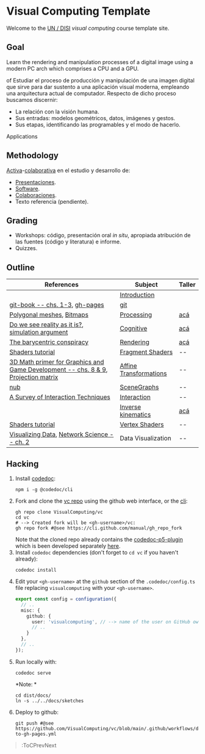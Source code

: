 # Visual Computing Template

Welcome to the [UN / DISI](http://www.ingenieria.unal.edu.co/dependencias/departamentos/departamento-de-ingenieria-de-sistemas-e-industrial) _visual computing_ course template site.

## Goal

Learn the rendering and manipulation processes of a digital image using a modern PC arch which comprises a CPU and a GPU.

 of  Estudiar el proceso de producción y manipulación de una imagen digital que sirve para dar sustento a una aplicación visual moderna, empleando una arquitectura actual de computador. Respecto de dicho proceso buscamos discernir:

* La relación con la visión humana.
* Sus entradas: modelos geométricos, datos, imágenes y gestos.
* Sus etapas, identificando las programables y el modo de hacerlo.

Applications

## Methodology

[Activa](https://en.wikipedia.org/wiki/Active_learning)-[colaborativa](https://github.com/VisualComputing/Introduction) en el estudio y desarrollo de:

* [Presentaciones](https://github.com/orgs/VisualComputing/teams/presentations/repositories).
* [Software](https://github.com/remixlab/proscene).
* [Colaboraciones](collaborations.md).
* Texto referencia (pendiente).

## Grading

* Workshops: código, presentación oral _in situ_, apropiada atribución de las fuentes (código y literatura)  e informe.
* Quizzes.

<!---  
Observaciones:

* Los quizzes se evaluan cuantitativamente.
* Los talleres, cualitativamente como _completados_.
* Un taller se completa mediante sustentación oral _in situ_.
--->

## Outline

| References | Subject                                                                         | Taller                                                       |
|----------|----------------------------------------------------------------------------------------|--------------------------------------------------------------|
|       | [Introduction](https://github.com/VisualComputing/Introduction)                           |                                                              |
| [git-book -- chs. 1-3](https://git-scm.com/book/en/v2), [gh-pages](https://pages.github.com/) | [git](https://github.com/VisualComputing/git) |                                                              |
| [Polygonal meshes](https://en.wikipedia.org/wiki/Polygon_mesh), [Bitmaps](https://en.wikipedia.org/wiki/Bitmap) | [Processing](https://processing.org/)                                                     | [acá](https://github.com/VisualComputing/soft-imaging_ws)    |
| [Do we see reality as it is?](http://y2u.be/oYp5XuGYqqY), [simulation argument](https://www.simulation-argument.com/simulation.html) | [Cognitive](https://github.com/VisualComputing/Cognitive)                                 | [acá](https://github.com/VisualComputing/Illusions_ws)       |
| [The barycentric conspiracy](https://fgiesen.wordpress.com/2013/02/06/the-barycentric-conspirac/) | [Rendering](https://github.com/VisualComputing/Rendering)                                 | [acá](https://github.com/VisualComputing/Raster_ws)          |
| [Shaders tutorial](https://processing.org/tutorials/pshader/) | [Fragment Shaders](https://github.com/VisualComputing/FragmentShaders)                 | --
| [3D Math primer for Graphics and Game Development -- chs. 8 & 9](https://tfetimes.com/wp-content/uploads/2015/04/F.Dunn-I.Parberry-3D-Math-Primer-for-Graphics-and-Game-Development.pdf), [Projection matrix](http://www.songho.ca/opengl/gl_projectionmatrix.html) | [Affine Transformations](https://github.com/VisualComputing/Transformations) | --                                                           |
| [nub](https://github.com/VisualComputing/nub) | [SceneGraphs](https://github.com/VisualComputing/SceneGraphs)    | --                                                           |
| [A Survey of Interaction Techniques](https://hal.inria.fr/hal-00789413/document) | [Interaction](https://github.com/VisualComputing/Interaction)                             | --                                                           |
|         | [Inverse kinematics](https://github.com/VisualComputing/IK)                               | [acá](https://github.com/VisualComputing/HCI-IK_ws)          |                                                           |
| [Shaders tutorial](https://processing.org/tutorials/pshader/) | [Vertex Shaders](https://github.com/VisualComputing/VertexShaders)                    | --                                                           |
| [Visualizing Data](http://media.espora.org/mgoblin_media/media_entries/1633/Visualizing_Data.pdf), [Network Science -- ch. 2](http://networksciencebook.com/chapter/2) | Data Visualization | --  |

## Hacking

1. Install [codedoc](https://codedoc.cc/):
   ```shell
   npm i -g @codedoc/cli
   ```
2. Fork and clone the [vc repo](https://github.com/VisualComputing/vc/) using the github web interface, or the [cli](https://cli.github.com/1):
   ```shell
   gh repo clone VisualComputing/vc
   cd vc
   # --> Created fork will be <gh-username>/vc:
   gh repo fork #@see https://cli.github.com/manual/gh_repo_fork
   ```
   Note that the cloned repo already contains the [codedoc-p5-plugin](https://github.com/VisualComputing/vc/tree/main/.codedoc/components/p5) which is been developed separately [here](https://github.com/VisualComputing/codedoc-p5-plugin).
3. Install  `codedoc` dependencies (don't forget to `cd vc` if you haven't already):
   ```shell
   codedoc install
   ```
4. Edit your `<gh-username>` at the `github` section of the `.codedoc/config.ts` file replacing `visualcomputing` with your `<gh-username>`.
   ```ts
   export const config = configuration({
     // ..
     misc: {
       github: {
         user: 'visualcomputing', // --> name of the user on GitHub owning the repo
         // ..
       }
     },
     // ..
   });
   ```
5. Run locally with:
   ```shell
   codedoc serve
   ```
   *Note: *
   ```shell
   cd dist/docs/
   ln -s ../../docs/sketches
   ```
6. Deploy to github:
   ```shell
   git push #@see https://github.com/VisualComputing/vc/blob/main/.github/workflows/deploy-to-gh-pages.yml
   ```

> :ToCPrevNext